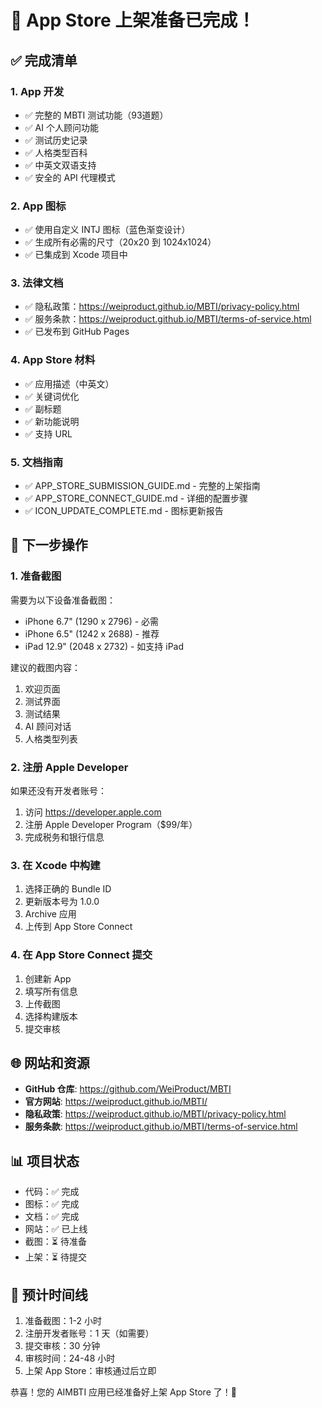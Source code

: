 # 🎉 App Store 上架准备已完成！

## ✅ 完成清单

### 1. App 开发
- ✅ 完整的 MBTI 测试功能（93道题）
- ✅ AI 个人顾问功能
- ✅ 测试历史记录
- ✅ 人格类型百科
- ✅ 中英文双语支持
- ✅ 安全的 API 代理模式

### 2. App 图标
- ✅ 使用自定义 INTJ 图标（蓝色渐变设计）
- ✅ 生成所有必需的尺寸（20x20 到 1024x1024）
- ✅ 已集成到 Xcode 项目中

### 3. 法律文档
- ✅ 隐私政策：https://weiproduct.github.io/MBTI/privacy-policy.html
- ✅ 服务条款：https://weiproduct.github.io/MBTI/terms-of-service.html
- ✅ 已发布到 GitHub Pages

### 4. App Store 材料
- ✅ 应用描述（中英文）
- ✅ 关键词优化
- ✅ 副标题
- ✅ 新功能说明
- ✅ 支持 URL

### 5. 文档指南
- ✅ APP_STORE_SUBMISSION_GUIDE.md - 完整的上架指南
- ✅ APP_STORE_CONNECT_GUIDE.md - 详细的配置步骤
- ✅ ICON_UPDATE_COMPLETE.md - 图标更新报告

## 📱 下一步操作

### 1. 准备截图
需要为以下设备准备截图：
- iPhone 6.7" (1290 x 2796) - 必需
- iPhone 6.5" (1242 x 2688) - 推荐
- iPad 12.9" (2048 x 2732) - 如支持 iPad

建议的截图内容：
1. 欢迎页面
2. 测试界面
3. 测试结果
4. AI 顾问对话
5. 人格类型列表

### 2. 注册 Apple Developer
如果还没有开发者账号：
1. 访问 https://developer.apple.com
2. 注册 Apple Developer Program（$99/年）
3. 完成税务和银行信息

### 3. 在 Xcode 中构建
1. 选择正确的 Bundle ID
2. 更新版本号为 1.0.0
3. Archive 应用
4. 上传到 App Store Connect

### 4. 在 App Store Connect 提交
1. 创建新 App
2. 填写所有信息
3. 上传截图
4. 选择构建版本
5. 提交审核

## 🌐 网站和资源

- **GitHub 仓库**: https://github.com/WeiProduct/MBTI
- **官方网站**: https://weiproduct.github.io/MBTI/
- **隐私政策**: https://weiproduct.github.io/MBTI/privacy-policy.html
- **服务条款**: https://weiproduct.github.io/MBTI/terms-of-service.html

## 📊 项目状态

- 代码：✅ 完成
- 图标：✅ 完成
- 文档：✅ 完成
- 网站：✅ 已上线
- 截图：⏳ 待准备
- 上架：⏳ 待提交

## 🎯 预计时间线

1. 准备截图：1-2 小时
2. 注册开发者账号：1 天（如需要）
3. 提交审核：30 分钟
4. 审核时间：24-48 小时
5. 上架 App Store：审核通过后立即

恭喜！您的 AIMBTI 应用已经准备好上架 App Store 了！🚀